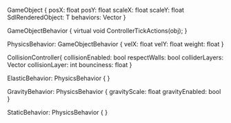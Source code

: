 GameObject<T> {
    posX: float
    posY: float
    scaleX: float
    scaleY: float
    SdlRenderedObject: T
    behaviors: Vector<GameObjectBehavior>
}

GameObjectBehavior {
    virtual void ControllerTickActions(obj);
}

PhysicsBehavior: GameObjectBehavior {
    velX: float
    velY: float
    weight: float
}

CollisionController{
    collisionEnabled: bool
    respectWalls: bool
    colliderLayers: Vector<int>
    collisionLayer: int
    bounciness: float
}

ElasticBehavior: PhysicsBehavior {
}

GravityBehavior: PhysicsBehavior {
    gravityScale: float
    gravityEnabled: bool
}

StaticBehavior: PhysicsBehavior {
}
